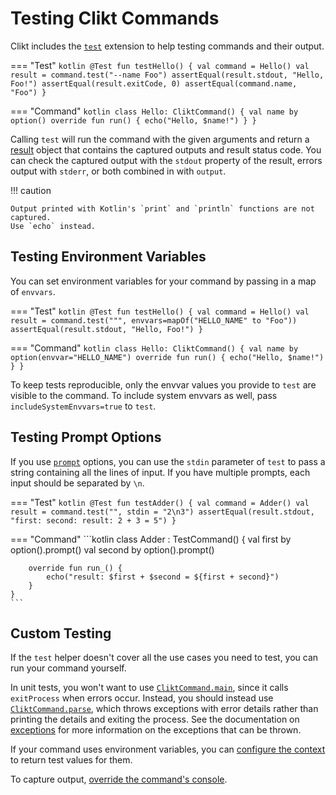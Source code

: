 # Testing Clikt Commands

Clikt includes the [`test`][test] extension to help testing commands and their output.

=== "Test"
    ```kotlin
    @Test
    fun testHello() {
        val command = Hello()
        val result = command.test("--name Foo")
        assertEqual(result.stdout, "Hello, Foo!")
        assertEqual(result.exitCode, 0)
        assertEqual(command.name, "Foo")
    }
    ```

=== "Command"
    ```kotlin
    class Hello: CliktCommand() {
        val name by option()
        override fun run() {
            echo("Hello, $name!")
        }
    }
    ```

Calling `test` will run the command with the given arguments and return a [result][test-result] object that contains the
captured outputs and result status code. You can check the captured output with the `stdout` property of the result,
errors output with `stderr`, or both combined in with `output`.

!!! caution

    Output printed with Kotlin's `print` and `println` functions are not captured. 
    Use `echo` instead.

## Testing Environment Variables

You can set environment variables for your command by passing in a map of `envvars`.

=== "Test"
    ```kotlin
    @Test
    fun testHello() {
        val command = Hello()
        val result = command.test(""", envvars=mapOf("HELLO_NAME" to "Foo"))
        assertEqual(result.stdout, "Hello, Foo!")
    }
    ```

=== "Command"
    ```kotlin
    class Hello: CliktCommand() {
        val name by option(envvar="HELLO_NAME")
        override fun run() {
            echo("Hello, $name!")
        }
    }
    ```

To keep tests reproducible, only the envvar values you provide to `test` are visible to the command. To include system
envvars as well, pass `includeSystemEnvvars=true` to `test`.

## Testing Prompt Options

If you use [`prompt`][prompt] options, you can use the `stdin` parameter of `test` to pass a string
containing all the lines of input. If you have multiple prompts, each input should be separated by
`\n`.

=== "Test"
    ```kotlin
    @Test
    fun testAdder() {
        val command = Adder()
        val result = command.test("", stdin = "2\n3")
        assertEqual(result.stdout, "first: second: result: 2 + 3 = 5")
    }
    ```

=== "Command"
    ```kotlin
    class Adder : TestCommand() {
        val first by option().prompt()
        val second by option().prompt()
    
        override fun run_() {
            echo("result: $first + $second = ${first + second}")
        }
    }
    ```

## Custom Testing

If the `test` helper doesn't cover all the use cases you need to test, you can run your command yourself. 

In unit tests, you won't want to use [`CliktCommand.main`][main], since it calls `exitProcess` when errors occur.
Instead, you should instead use [`CliktCommand.parse`][parse], which throws exceptions with error details rather than
printing the details and exiting the process. See the documentation on [exceptions](exceptions.md) for more information
on the exceptions that can be thrown.

If your command uses environment variables, you can [configure the context][override-envvar]
to return test values for them.

To capture output, [override the command's console][replacing-stdin].

[main]:                api/clikt/com.github.ajalt.clikt.core/-clikt-command/main.html
[override-envvar]:     options.md#overriding-system-environment-variables
[parse]:               api/clikt/com.github.ajalt.clikt.core/-clikt-command/parse.html
[prompt]:              options.md#prompting-for-input
[replacing-stdin]:     advanced.md#replacing-stdin-and-stdout
[test-result]:         api/clikt/com.github.ajalt.clikt.testing/-clikt-command-test-result/index.html
[test]:                api/clikt/com.github.ajalt.clikt.testing/test.html
